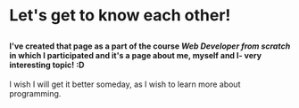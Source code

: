 # Let's get to know each other! 
##
#### I've created that page as a part of the course *Web Developer from scratch* in which I participated and it's a page about me, myself and I- very interesting topic! :D
I wish I will get it better someday, as I wish to learn more about programming. 
